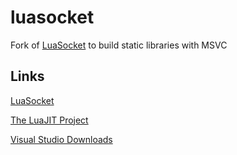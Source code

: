 luasocket
=========

Fork of [LuaSocket](http://w3.impa.br/~diego/software/luasocket/ "LuaSocket: Network support for the Lua language") to build static libraries with MSVC


Links
-----

[LuaSocket](http://luaforge.net/projects/luasocket/)

[The LuaJIT Project](http://luajit.org/)

[Visual Studio Downloads](http://www.visualstudio.com/downloads/)
